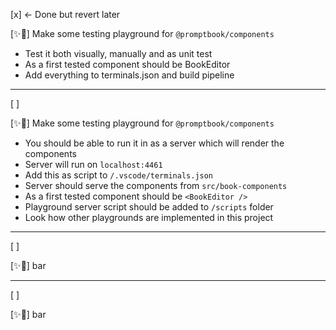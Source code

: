 [x] <- Done but revert later

[✨📶] Make some testing playground for `@promptbook/components`

-   Test it both visually, manually and as unit test
-   As a first tested component should be BookEditor
-   Add everything to terminals.json and build pipeline

---

[ ]

[✨📶] Make some testing playground for `@promptbook/components`

-   You should be able to run it in as a server which will render the components
-   Server will run on `localhost:4461`
-   Add this as script to `/.vscode/terminals.json`
-   Server should serve the components from `src/book-components`
-   As a first tested component should be `<BookEditor />`
-   Playground server script should be added to `/scripts` folder
-   Look how other playgrounds are implemented in this project

---

[ ]

[✨📶] bar

---

[ ]

[✨📶] bar
